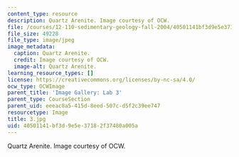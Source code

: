 ```yaml
---
content_type: resource
description: Quartz Arenite. Image courtesy of OCW.
file: /courses/12-110-sedimentary-geology-fall-2004/40501141bf3d9e5e37182f37480a005a_3.jpg
file_size: 49228
file_type: image/jpeg
image_metadata:
  caption: Quartz Arenite.
  credit: Image courtesy of OCW.
  image-alt: Quartz Arenite.
learning_resource_types: []
license: https://creativecommons.org/licenses/by-nc-sa/4.0/
ocw_type: OCWImage
parent_title: 'Image Gallery: Lab 3'
parent_type: CourseSection
parent_uid: eeeac8a5-415d-8eed-507c-d5f2c39ee747
resourcetype: Image
title: 3.jpg
uid: 40501141-bf3d-9e5e-3718-2f37480a005a
---
```

Quartz Arenite. Image courtesy of OCW.